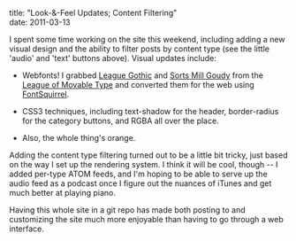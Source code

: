 title: "Look-&amp;-Feel Updates; Content Filtering"  
date: 2011-03-13

I spent some time working on the site this weekend, including
adding a new visual design and the ability to filter posts
by content type (see the little 'audio' and 'text' buttons above).
Visual updates include:

  * Webfonts! I grabbed [League Gothic][lgg] and [Sorts Mill
    Goudy][smg] from the [League of Movable Type][lmt] and
    converted them for the web using [FontSquirrel][fsq].

  [lgg]: http://www.theleagueofmoveabletype.com/fonts/7-league-gothic
  [smg]: http://www.theleagueofmoveabletype.com/fonts/6-sorts-mill-goudy
  [lmt]: http://www.theleagueofmoveabletype.com/
  [fsq]: http://www.fontsquirrel.com/fontface/generator

  * CSS3 techniques, including text-shadow for the header,
    border-radius for the category buttons, and RGBA all over
    the place.

  * Also, the whole thing's orange.

Adding the content type filtering turned out to be a little bit
tricky, just based on the way I set up the rendering system. I
think it will be cool, though -- I added per-type ATOM feeds, and
I'm hoping to be able to serve up the audio feed as a podcast once
I figure out the nuances of iTunes and get much better at playing
piano.

Having this whole site in a git repo has made both posting to and
customizing the site much more enjoyable than having to go through a web
interface.
